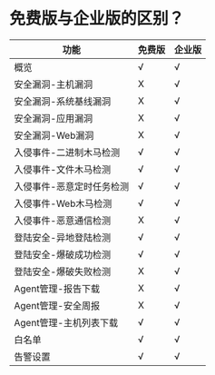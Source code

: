 

# 免费版与企业版的区别？

| 功能                                      | 免费版                   | 企业版 |
| --------------------------------------- | --------------------- | --- |
| 概览                                      | √                     | √   |
| 安全漏洞-主机漏洞                      | X                     | √   |
| 安全漏洞-系统基线漏洞                      | X                     | √   |
| 安全漏洞-应用漏洞                      | X                     | √   |
| 安全漏洞-Web漏洞                      | X                     | √   |
| 入侵事件-二进制木马检测                               | √                     | √   |
| 入侵事件-文件木马检测                               | √                     | √   |
| 入侵事件-恶意定时任务检测                               | √                     | √   |
| 入侵事件-Web木马检测                               | √                     | √   |
| 入侵事件-恶意通信检测                               | X                     | √   |
| 登陆安全-异地登陆检测                               | √                     | √   |
| 登陆安全-爆破成功检测                               | √                     | √   |
| 登陆安全-爆破失败检测                               | X                     | √   |
| Agent管理-报告下载                                 | X                     | √   |
| Agent管理-安全周报                                    | X                     | √   |
| Agent管理-主机列表下载                                 | √                     | √   |
| 白名单                                     | √                     | √   |
| 告警设置                                    | √                     | √   |
